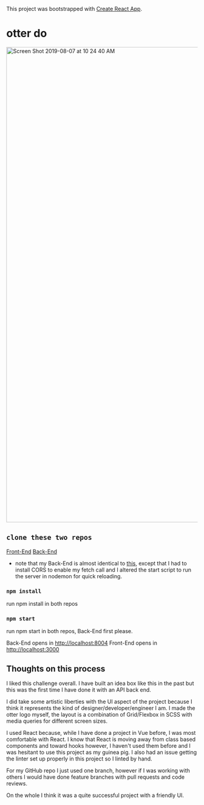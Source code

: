 This project was bootstrapped with [Create React App](https://github.com/facebook/create-react-app).

# otter do

<img width="1248" alt="Screen Shot 2019-08-07 at 10 24 40 AM" src="https://user-images.githubusercontent.com/41968928/62643008-33b4b780-b904-11e9-98f7-425eea6f0264.png">

## `clone these two repos`

  [Front-End](https://github.com/Klhalls89/otter-do)
  [Back-End](https://github.com/Klhalls89/otter-do-BE)
  
* note that my Back-End is almost identical to [this](https://github.com/TheJumpCloud/jumpcloud-ui-assignment), except that I had to install CORS to enable my fetch call and I altered the start script to run the server in nodemon for quick reloading.

### `npm install`
  run npm install in both repos

### `npm start`
   run npm start in both repos, Back-End first please.
  
  Back-End opens in [http://localhost:8004](http://localhost:8004)
  Front-End opens in [http://localhost:3000](http://localhost:3000) 
  
## Thoughts on this process

I liked this challenge overall. I have built an idea box like this in the past but this was the first time I have done it with an API back end.

 I did take some artistic liberties with the UI aspect of the project because I think it represents the kind of designer/developer/engineer I am. I made the otter logo myself, the layout is a combination of Grid/Flexbox in SCSS with media queries for different screen sizes.
 
I used React because, while I have done a project in Vue before, I was most comfortable with React. I know that React is moving away from class based components and toward hooks however, I haven't used them before and I was hesitant to use this project as my guinea pig. I also had an issue getting the linter set up properly in this project so I linted by hand. 

For my GitHub repo I just used one branch, however if I was working with others I would have done feature branches with pull requests and code reviews.

On the whole I think it was a quite successful project with a friendly UI. 


